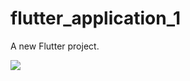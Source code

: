 # flutter_application_1

A new Flutter project.

<img src="https://github.com/KelvimImperial/UI-Donut/blob/main/Captura%20de%20Ecr%C3%A3%20(2354).png">

